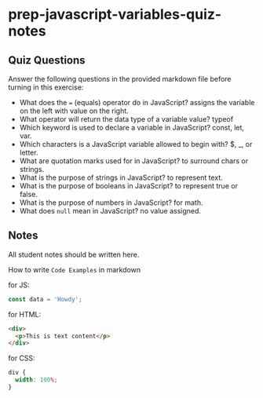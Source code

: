 # prep-javascript-variables-quiz-notes

## Quiz Questions

Answer the following questions in the provided markdown file before turning in this exercise:

- What does the `=` (equals) operator do in JavaScript?
  assigns the variable on the left with value on the right.
- What operator will return the data type of a variable value?
  typeof
- Which keyword is used to declare a variable in JavaScript?
  const, let, var.
- Which characters is a JavaScript variable allowed to begin with?
  $, \_, or letter.
- What are quotation marks used for in JavaScript?
  to surround chars or strings.
- What is the purpose of strings in JavaScript?
  to represent text.
- What is the purpose of booleans in JavaScript?
  to represent true or false.
- What is the purpose of numbers in JavaScript?
  for math.
- What does `null` mean in JavaScript?
  no value assigned.

## Notes

All student notes should be written here.

How to write `Code Examples` in markdown

for JS:

```javascript
const data = 'Howdy';
```

for HTML:

```html
<div>
  <p>This is text content</p>
</div>
```

for CSS:

```css
div {
  width: 100%;
}
```
